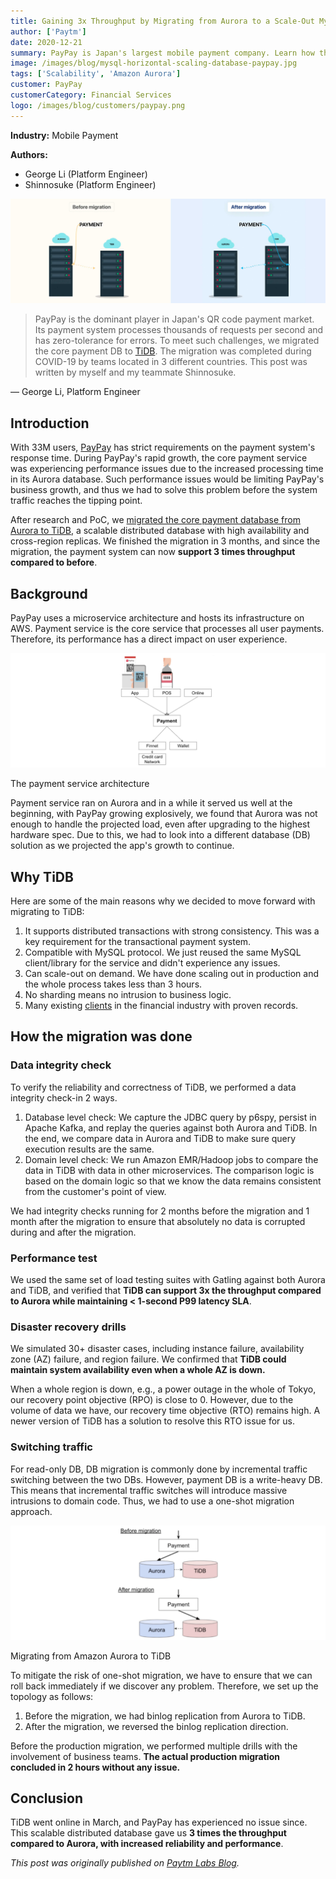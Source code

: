 ```yaml
---
title: Gaining 3x Throughput by Migrating from Aurora to a Scale-Out MySQL Alternative
author: ['Paytm']
date: 2020-12-21
summary: PayPay is Japan's largest mobile payment company. Learn how they achieved 3x throughput by migrating from Aurora to TiDB, a scale-out MySQL alternative.
image: /images/blog/mysql-horizontal-scaling-database-paypay.jpg
tags: ['Scalability', 'Amazon Aurora']
customer: PayPay
customerCategory: Financial Services
logo: /images/blog/customers/paypay.png
---
```


**Industry:** Mobile Payment

**Authors:**

- George Li (Platform Engineer)
- Shinnosuke (Platform Engineer)

![Migrating from Aurora to a scale-out MySQL alternative database](media/mysql-horizontal-scaling-database-paypay.jpg)

> PayPay is the dominant player in Japan's QR code payment market. Its payment system processes thousands of requests per second and has zero-tolerance for errors. To meet such challenges, we migrated the core payment DB to [TiDB](https://docs.pingcap.com/tidb/stable/overview/). The migration was completed during COVID-19 by teams located in 3 different countries. This post was written by myself and my teammate Shinnosuke.

— George Li, Platform Engineer

## Introduction

With 33M users, [PayPay](https://paypay.ne.jp/?pid=official_sns&utm_source=twitter&shortlink=34a78924&utm_medium=social&af_adset=profile&af_ad=201905&utm_campaign=twitter_01&af_channel=twitter&c=twitter_01) has strict requirements on the payment system's response time. During PayPay's rapid growth, the core payment service was experiencing performance issues due to the increased processing time in its Aurora database. Such performance issues would be limiting PayPay's business growth, and thus we had to solve this problem before the system traffic reaches the tipping point.

After research and PoC, we [migrated the core payment database from Aurora to TiDB](https://pingcap.com/case-studies/japan-largest-mobile-payment-company-migrates-from-aurora-to-a-scale-out-database), a scalable distributed database with high availability and cross-region replicas. We finished the migration in 3 months, and since the migration, the payment system can now **support 3 times throughput compared to before**.

## Background

PayPay uses a microservice architecture and hosts its infrastructure on AWS. Payment service is the core service that processes all user payments. Therefore, its performance has a direct impact on user experience.

![The payment service architecture](media/payment-service-architecture-paypay.jpg)
<div class="caption-center"> The payment service architecture </div>

Payment service ran on Aurora and in a while it served us well at the beginning, with PayPay growing explosively, we found that Aurora was not enough to handle the projected load, even after upgrading to the highest hardware spec. Due to this, we had to look into a different database (DB) solution as we projected the app's growth to continue.

## Why TiDB

Here are some of the main reasons why we decided to move forward with migrating to TiDB:

1. It supports distributed transactions with strong consistency. This was a key requirement for the transactional payment system.
2. Compatible with MySQL protocol. We just reused the same MySQL client/library for the service and didn't experience any issues.
3. Can scale-out on demand. We have done scaling out in production and the whole process takes less than 3 hours.
4. No sharding means no intrusion to business logic.
5. Many existing [clients](https://pingcap.com/case-studies/Financial-Services) in the financial industry with proven records.

## How the migration was done

### Data integrity check

To verify the reliability and correctness of TiDB, we performed a data integrity check-in 2 ways.

1. Database level check: We capture the JDBC query by p6spy, persist in Apache Kafka, and replay the queries against both Aurora and TiDB. In the end, we compare data in Aurora and TiDB to make sure query execution results are the same.
2. Domain level check: We run Amazon EMR/Hadoop jobs to compare the data in TiDB with data in other microservices. The comparison logic is based on the domain logic so that we know the data remains consistent from the customer's point of view.

We had integrity checks running for 2 months before the migration and 1 month after the migration to ensure that absolutely no data is corrupted during and after the migration.

### Performance test

We used the same set of load testing suites with Gatling against both Aurora and TiDB, and verified that **TiDB can support 3x the throughput compared to Aurora while maintaining < 1-second P99 latency SLA**.

### Disaster recovery drills

We simulated 30+ disaster cases, including instance failure, availability zone (AZ) failure, and region failure. We confirmed that **TiDB could maintain system availability even when a whole AZ is down.**

When a whole region is down, e.g., a power outage in the whole of Tokyo, our recovery point objective (RPO) is close to 0. However, due to the volume of data we have, our recovery time objective (RTO) remains high. A newer version of TiDB has a solution to resolve this RTO issue for us.

### Switching traffic

For read-only DB, DB migration is commonly done by incremental traffic switching between the two DBs. However, payment DB is a write-heavy DB. This means that incremental traffic switches will introduce massive intrusions to domain code. Thus, we had to use a one-shot migration approach.

![Migrating from Amazon Aurora to TiDB](media/paypay-migrates-from-aurora-to-tidb.jpg)
<div class="caption-center"> Migrating from Amazon Aurora to TiDB </div>

To mitigate the risk of one-shot migration, we have to ensure that we can roll back immediately if we discover any problem. Therefore, we set up the topology as follows:

1. Before the migration, we had binlog replication from Aurora to TiDB.
2. After the migration, we reversed the binlog replication direction.

Before the production migration, we performed multiple drills with the involvement of business teams. **The actual production migration concluded in 2 hours without any issue.**

## Conclusion

TiDB went online in March, and PayPay has experienced no issue since. This scalable distributed database gave us **3 times the throughput compared to Aurora, with increased reliability and performance**.

_This post was originally published on [Paytm Labs Blog](https://paytmlabs.com/blog/2020/12/tidb-migration-pay-pay/)._
